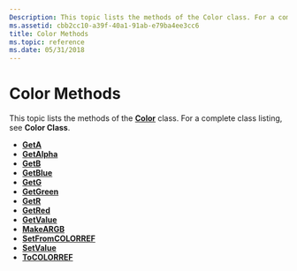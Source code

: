 ```yaml
---
Description: This topic lists the methods of the Color class. For a complete class listing, see Color Class.
ms.assetid: cbb2cc10-a39f-40a1-91ab-e79ba4ee3cc6
title: Color Methods
ms.topic: reference
ms.date: 05/31/2018
---
```


# Color Methods

This topic lists the methods of the [**Color**](/windows/desktop/api/gdipluscolor/nl-gdipluscolor-color) class. For a complete class listing, see **Color Class**.

-   [**GetA**](/windows/desktop/api/Gdipluscolor/nf-gdipluscolor-color-geta)
-   [**GetAlpha**](/windows/desktop/api/Gdipluscolor/nf-gdipluscolor-color-getalpha)
-   [**GetB**](/windows/desktop/api/Gdipluscolor/nf-gdipluscolor-color-getb)
-   [**GetBlue**](/windows/desktop/api/Gdipluscolor/nf-gdipluscolor-color-getblue)
-   [**GetG**](/windows/desktop/api/Gdipluscolor/nf-gdipluscolor-color-getg)
-   [**GetGreen**](/windows/desktop/api/Gdipluscolor/nf-gdipluscolor-color-getgreen)
-   [**GetR**](/windows/desktop/api/Gdipluscolor/nf-gdipluscolor-color-getr)
-   [**GetRed**](/windows/desktop/api/Gdipluscolor/nf-gdipluscolor-color-getred)
-   [**GetValue**](/windows/desktop/api/Gdipluscolor/nf-gdipluscolor-color-getvalue)
-   [**MakeARGB**](/windows/desktop/api/Gdipluscolor/nf-gdipluscolor-color-makeargb)
-   [**SetFromCOLORREF**](/windows/desktop/api/Gdipluscolor/nf-gdipluscolor-color-setfromcolorref)
-   [**SetValue**](/windows/desktop/api/Gdipluscolor/nf-gdipluscolor-color-setvalue)
-   [**ToCOLORREF**](/windows/desktop/api/Gdipluscolor/nf-gdipluscolor-color-tocolorref)

 

 



